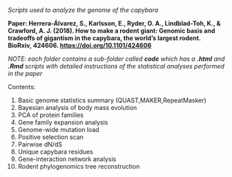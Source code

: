 *Scripts used to analyze the genome of the capybara*

**Paper: Herrera-Álvarez, S., Karlsson, E., Ryder, O. A., Lindblad-Toh, K., & Crawford, A. J. (2018). How to make a rodent giant: Genomic basis and tradeoffs of gigantism in the capybara, the world’s largest rodent. BioRxiv, 424606. https://doi.org/10.1101/424606**

*NOTE: each folder contains a sub-folder called **code** which has a **.html** and **.Rmd** scripts with detailed instructions of the statistical analyses performed in the paper*

Contents:
1. Basic genome statistics summary (QUAST,MAKER,RepeatMasker)
2. Bayesian analysis of body mass evolution
3. PCA of protein families
4. Gene family expansion analysis
5. Genome-wide mutation load
6. Positive selection scan
7. Pairwise dN/dS 
8. Unique capybara residues
9. Gene-interaction network analysis
10. Rodent phylogenomics tree reconstruction
